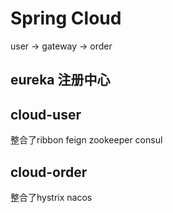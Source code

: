 # Spring Cloud

user -> gateway -> order

## eureka 注册中心

## cloud-user
整合了ribbon feign zookeeper consul

## cloud-order
整合了hystrix nacos